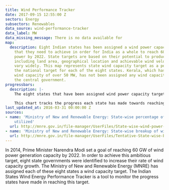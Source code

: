 ```yaml
---
title: Wind Performance Tracker
date: 2017-09-15 12:55:00 Z
sectors: Energy
subsectors: Renewables
data_source: wind-performance-tracker
data_label: MW
data_missing_message: There is no data available for
map:
  description: Eight Indian states has been assigned a wind power capacity target
    that they need to achieve in order for India as a whole to reach 60 GW of solar
    power by 2022. State targets are based on their potential to produce wind power,
    including land area, geographical location and achievable wind velocity, and thus
    vary widely. This map represents state wind capacity target as a percentage of
    the national target for each of the eight states. Kerala, which has an installed
    wind capacity of over 50 MW, has not been assigned any wind capacity target by
    the central government.
progressbars:
  description: |-
    The eight states that have been assigned wind power capacity targets are Andhra Pradesh, Gujarat, Karnataka, Madhya Pradesh, Maharashtra, Rajasthan, Tamil Nadu and Telangana.

    This chart tracks the progress each state has made towards reaching its own target for wind power capacity.
last_updated_at: 2016-03-31 00:00:00 Z
sources:
- name: 'Ministry of New and Renewable Energy: State-wise percentage of wind potential
    utilized'
  url: http://mnre.gov.in/file-manager/UserFiles/State-wise-wind-power-potential-utilized.pdf
- name: 'Ministry of New and Renewable Energy: State-wise breakup of wind targets to be achieved by 2022'
  url: http://mnre.gov.in/file-manager/UserFiles/Tentative-State-wise-break-up-of-Renewable-Power-by-2022.pdf
---
```


In 2014, Prime Minister Narendra Modi set a goal of reaching 60 GW of wind power generation capacity by 2022. In order to achieve this ambitious target, eight state governments were identified to increase their rate of wind capacity growth. The Ministry of New and Renewable Energy (MNRE) has assigned each of these eight states a wind capacity target. The Indian States Wind Energy Performance Tracker is a tool to monitor the progress states have made in reaching this target.